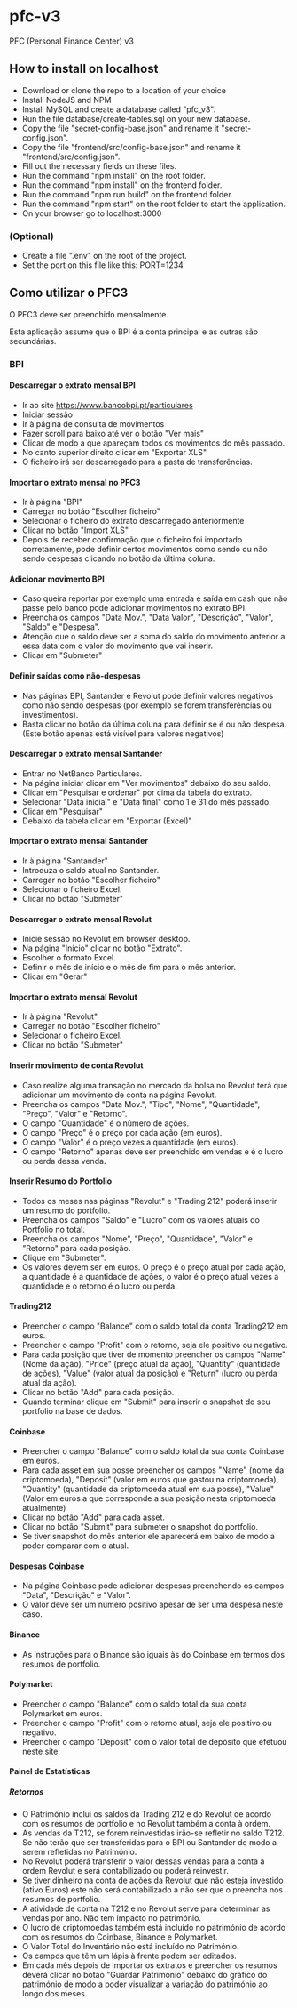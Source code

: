# pfc-v3
PFC (Personal Finance Center) v3

## How to install on localhost

- Download or clone the repo to a location of your choice
- Install NodeJS and NPM
- Install MySQL and create a database called "pfc_v3".
- Run the file database/create-tables.sql on your new database.
- Copy the file "secret-config-base.json" and rename it "secret-config.json".
- Copy the file "frontend/src/config-base.json" and rename it "frontend/src/config.json".
- Fill out the necessary fields on these files.
- Run the command "npm install" on the root folder.
- Run the command "npm install" on the frontend folder.
- Run the command "npm run build" on the frontend folder.
- Run the command "npm start" on the root folder to start the application.
- On your browser go to localhost:3000

### (Optional)

- Create a file ".env" on the root of the project.
- Set the port on this file like this: PORT=1234

## Como utilizar o PFC3

O PFC3 deve ser preenchido mensalmente.

Esta aplicação assume que o BPI é a conta principal e as outras são secundárias.

### BPI

#### Descarregar o extrato mensal BPI

- Ir ao site  https://www.bancobpi.pt/particulares
- Iniciar sessão
- Ir à página de consulta de movimentos
- Fazer scroll para baixo até ver o botão "Ver mais"
- Clicar de modo a que apareçam todos os movimentos do mês passado.
- No canto superior direito clicar em "Exportar XLS"
- O ficheiro irá ser descarregado para a pasta de transferências.

#### Importar o extrato mensal no PFC3

- Ir à página "BPI"
- Carregar no botão "Escolher ficheiro"
- Selecionar o ficheiro do extrato descarregado anteriormente
- Clicar no botão "Import XLS"
- Depois de receber confirmação que o ficheiro foi importado corretamente, pode definir certos movimentos como sendo ou não sendo despesas clicando no botão da última coluna.

#### Adicionar movimento BPI

- Caso queira reportar por exemplo uma entrada e saída em cash que não passe pelo banco pode adicionar movimentos no extrato BPI.
- Preencha os campos "Data Mov.", "Data Valor", "Descrição", "Valor", "Saldo" e "Despesa".
- Atenção que o saldo deve ser a soma do saldo do movimento anterior a essa data com o valor do movimento que vai inserir.
- Clicar em "Submeter"

#### Definir saídas como não-despesas

- Nas páginas BPI, Santander e Revolut pode definir valores negativos como não sendo despesas (por exemplo se forem transferências ou investimentos).
- Basta clicar no botão da última coluna para definir se é ou não despesa. (Este botão apenas está visível para valores negativos)

#### Descarregar o extrato mensal Santander

- Entrar no NetBanco Particulares.
- Na página iniciar clicar em "Ver movimentos" debaixo do seu saldo.
- Clicar em "Pesquisar e ordenar" por cima da tabela do extrato.
- Selecionar "Data inicial" e "Data final" como 1 e 31 do mês passado.
- Clicar em "Pesquisar"
- Debaixo da tabela clicar em "Exportar (Excel)"

#### Importar o extrato mensal Santander

- Ir à página "Santander"
- Introduza o saldo atual no Santander.
- Carregar no botão "Escolher ficheiro"
- Selecionar o ficheiro Excel.
- Clicar no botão "Submeter"

#### Descarregar o extrato mensal Revolut

- Inicie sessão no Revolut em browser desktop.
- Na página "Início" clicar no botão "Extrato".
- Escolher o formato Excel.
- Definir o mês de início e o mês de fim para o mês anterior.
- Clicar em "Gerar"

#### Importar o extrato mensal Revolut

- Ir à página "Revolut"
- Carregar no botão "Escolher ficheiro"
- Selecionar o ficheiro Excel.
- Clicar no botão "Submeter"

#### Inserir movimento de conta Revolut

- Caso realize alguma transação no mercado da bolsa no Revolut terá que adicionar um movimento de conta na página Revolut.
- Preencha os campos "Data Mov.", "Tipo", "Nome", "Quantidade", "Preço", "Valor" e "Retorno".
- O campo "Quantidade" é o número de ações.
- O campo "Preço" é o preço por cada ação (em euros).
- O campo "Valor" é o preço vezes a quantidade (em euros).
- O campo "Retorno" apenas deve ser preenchido em vendas e é o lucro ou perda dessa venda.

#### Inserir Resumo do Portfolio

- Todos os meses nas páginas "Revolut" e "Trading 212" poderá inserir um resumo do portfolio.
- Preencha os campos "Saldo" e "Lucro" com os valores atuais do Portfolio no total.
- Preencha os campos "Nome", "Preço", "Quantidade", "Valor" e "Retorno" para cada posição.
- Clique em "Submeter".
- Os valores devem ser em euros. O preço é o preço atual por cada ação, a quantidade é a quantidade de ações, o valor é o preço atual vezes a quantidade e o retorno é o lucro ou perda.

#### Trading212

- Preencher o campo "Balance" com o saldo total da conta Trading212 em euros.
- Preencher o campo "Profit" com o retorno, seja ele positivo ou negativo.
- Para cada posição que tiver de momento preencher os campos "Name" (Nome da ação), "Price" (preço atual da ação), "Quantity" (quantidade de ações), "Value" (valor atual da posição) e "Return" (lucro ou perda atual da ação).
- Clicar no botão "Add" para cada posição.
- Quando terminar clique em "Submit" para inserir o snapshot do seu portfolio na base de dados.

#### Coinbase

- Preencher o campo "Balance" com o saldo total da sua conta Coinbase em euros.
- Para cada asset em sua posse preencher os campos "Name" (nome da criptomoeda), "Deposit" (valor em euros que gastou na criptomoeda), "Quantity" (quantidade da criptomoeda atual em sua posse), "Value" (Valor em euros a que corresponde a sua posição nesta criptomoeda atualmente)
- Clicar no botão "Add" para cada asset.
- Clicar no botão "Submit" para submeter o snapshot do portfolio.
- Se tiver snapshot do mês anterior ele aparecerá em baixo de modo a poder comparar com o atual.

#### Despesas Coinbase

- Na página Coinbase pode adicionar despesas preenchendo os campos "Data", "Descrição" e "Valor".
- O valor deve ser um número positivo apesar de ser uma despesa neste caso.

#### Binance

- As instruções para o Binance são iguais às do Coinbase em termos dos resumos de portfolio.

#### Polymarket

- Preencher o campo "Balance" com o saldo total da sua conta Polymarket em euros.
- Preencher o campo "Profit" com o retorno atual, seja ele positivo ou negativo.
- Preencher o campo "Deposit" com o valor total de depósito que efetuou neste site.

#### Painel de Estatísticas

##### Retornos

- O Património inclui os saldos da Trading 212 e do Revolut de acordo com os resumos de portfolio e no Revolut também a conta à ordem.
- As vendas da T212, se forem reinvestidas irão-se refletir no saldo T212. Se não terão que ser transferidas para o BPI ou Santander de modo a serem refletidas no Património.
- No Revolut poderá transferir o valor dessas vendas para a conta à ordem Revolut e será contabilizado ou poderá reinvestir.
- Se tiver dinheiro na conta de ações da Revolut que não esteja investido (ativo Euros) este não será contabilizado a não ser que o preencha nos resumos de portfolio.
- A atividade de conta na T212 e no Revolut serve para determinar as vendas por ano. Não tem impacto no património.
- O lucro de criptomoedas também está incluído no património de acordo com os resumos do Coinbase, Binance e Polymarket.
- O Valor Total do Inventário não está incluído no Património.
- Os campos que têm um lápis à frente podem ser editados.
- Em cada mês depois de importar os extratos e preencher os resumos deverá clicar no botão "Guardar Património" debaixo do gráfico do património de modo a poder visualizar a variação do património ao longo dos meses.